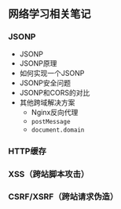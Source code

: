 ## 网络学习相关笔记
### JSONP
- JSONP
- JSONP原理
- 如何实现一个JSONP
- JSONP安全问题
- JSONP和CORS的对比
- 其他跨域解决方案
  - Nginx反向代理
  - `postMessage`
  - `document.domain`
### HTTP缓存
### XSS（跨站脚本攻击）
### CSRF/XSRF（跨站请求伪造）